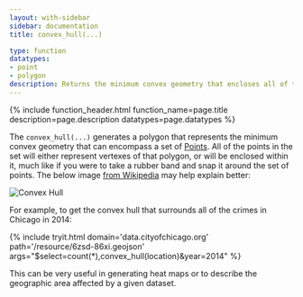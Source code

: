 ```yaml
---
layout: with-sidebar
sidebar: documentation
title: convex_hull(...)

type: function
datatypes:
- point
- polygon
description: Returns the minimum convex geometry that encloses all of the geometries within a set
---
```


{% include function_header.html function_name=page.title description=page.description datatypes=page.datatypes %}

The `convex_hull(...)` generates a polygon that represents the minimum convex geometry that can encompass a set of [Points](/docs/datatypes/point.html). All of the points in the set will either represent vertexes of that polygon, or will be enclosed within it, much like if you were to take a rubber band and snap it around the set of points. The below image [from Wikipedia](https://en.wikipedia.org/wiki/Convex_hull) may help explain better:

![Convex Hull](https://upload.wikimedia.org/wikipedia/commons/thumb/d/de/ConvexHull.svg/301px-ConvexHull.svg.png)

For example, to get the convex hull that surrounds all of the crimes in Chicago in 2014:

{% include tryit.html domain='data.cityofchicago.org' path='/resource/6zsd-86xi.geojson' args="$select=count(*),convex_hull(location)&year=2014" %}

This can be very useful in generating heat maps or to describe the geographic area affected by a given dataset.
